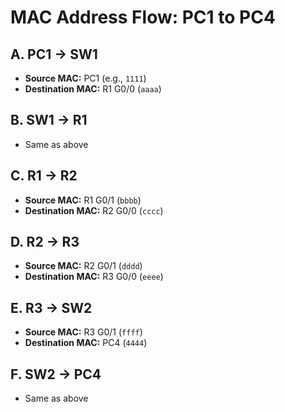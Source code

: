 # MAC Address Flow: PC1 to PC4

## A. PC1 → SW1
- **Source MAC:** PC1 (e.g., `1111`)
- **Destination MAC:** R1 G0/0 (`aaaa`)

## B. SW1 → R1
- Same as above

## C. R1 → R2
- **Source MAC:** R1 G0/1 (`bbbb`)
- **Destination MAC:** R2 G0/0 (`cccc`)

## D. R2 → R3
- **Source MAC:** R2 G0/1 (`dddd`)
- **Destination MAC:** R3 G0/0 (`eeee`)

## E. R3 → SW2
- **Source MAC:** R3 G0/1 (`ffff`)
- **Destination MAC:** PC4 (`4444`)

## F. SW2 → PC4
- Same as above
